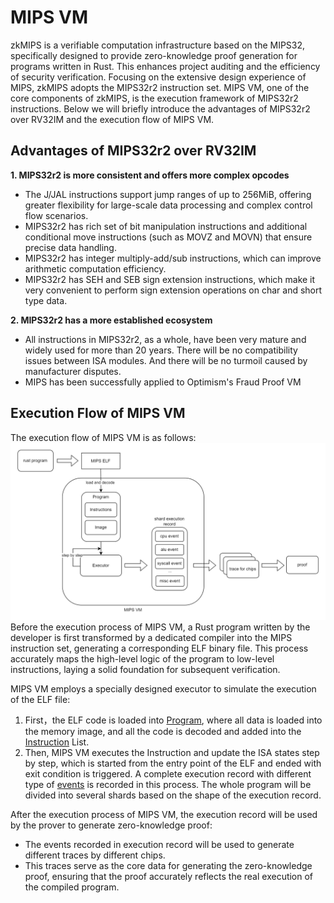 # MIPS VM
zkMIPS is a verifiable computation infrastructure based on the MIPS32, specifically designed to provide zero-knowledge proof generation for programs written in Rust. This enhances project auditing and the efficiency of security verification. Focusing on the extensive design experience of MIPS, zkMIPS adopts the MIPS32r2 instruction set. MIPS VM, one of the core components of zkMIPS, is the execution framework of MIPS32r2 instructions. Below we will briefly introduce the advantages of MIPS32r2 over RV32IM and the execution flow of MIPS VM.


## Advantages of MIPS32r2 over RV32IM

**1. MIPS32r2 is more consistent and offers more complex opcodes**
  - The J/JAL instructions support jump ranges of up to 256MiB, offering greater flexibility for large-scale data processing and complex control flow scenarios.
  - MIPS32r2 has rich set of bit manipulation instructions and additional conditional move instructions (such as MOVZ and MOVN) that ensure precise data handling.
  - MIPS32r2 has integer multiply-add/sub instructions, which can improve arithmetic computation efficiency.
  - MIPS32r2 has SEH and SEB sign extension instructions, which make it very convenient to perform sign extension operations on char and short type data.
   
**2. MIPS32r2 has a more established ecosystem**
  - All instructions in MIPS32r2, as a whole, have been very mature and widely used for more than 20 years. There will be no compatibility issues between ISA modules. And there will be no turmoil caused by manufacturer disputes.
  - MIPS has been successfully applied to Optimism's Fraud Proof VM


## Execution Flow of MIPS VM

The execution flow of MIPS VM is as follows:
![zkMIPS MIPS VM execution flow](mips_vm_execution.png)
Before the execution process of MIPS VM, a Rust program written by the developer is first transformed by a dedicated compiler into the MIPS instruction set, generating a corresponding ELF binary file. This process accurately maps the high-level logic of the program to low-level instructions, laying a solid foundation for subsequent verification. 

MIPS VM employs a specially designed executor to simulate the execution of the ELF file:
1. First，the ELF code is loaded into [Program](https://github.com/ProjectZKM/Ziren/tree/main/crates/core/executor/src/program.rs), where all data is loaded into the memory image, and all the code is decoded and added into the [Instruction](https://github.com/ProjectZKM/Ziren/tree/main/crates/core/executor/src/instruction.rs) List. 
2. Then, MIPS VM executes the Instruction and update the ISA states step by step, which is started from the entry point of the ELF and ended with exit condition is triggered. A complete execution record with different type of [events](https://github.com/ProjectZKM/Ziren/tree/main/crates/core/executor/src/events) is recorded in this process. The whole program will be divided into several shards based on the shape of the execution record.

After the execution process of MIPS VM, the execution record will be used by the prover to generate zero-knowledge proof:
  - The events recorded in execution record will be used to generate different traces by different chips. 
  - This traces serve as the core data for generating the zero-knowledge proof, ensuring that the proof accurately reflects the real execution of the compiled program. 
